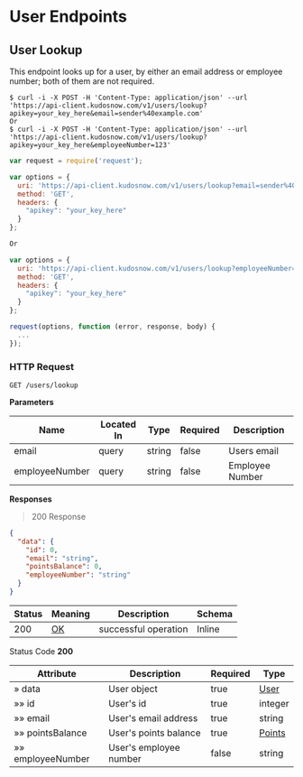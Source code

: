 # User Endpoints

## User Lookup
<a id="opIdlookUpUser"></a>

This endpoint looks up for a user, by either an email address or employee number; both of them are not required.

```shell
$ curl -i -X POST -H 'Content-Type: application/json' --url 'https://api-client.kudosnow.com/v1/users/lookup?apikey=your_key_here&email=sender%40example.com'
Or
$ curl -i -X POST -H 'Content-Type: application/json' --url 'https://api-client.kudosnow.com/v1/users/lookup?apikey=your_key_here&employeeNumber=123'
```
```javascript
var request = require('request');

var options = {
  uri: 'https://api-client.kudosnow.com/v1/users/lookup?email=sender%40example.com',
  method: 'GET',
  headers: {
    "apikey": "your_key_here"
  }
};

Or

var options = {
  uri: 'https://api-client.kudosnow.com/v1/users/lookup?employeeNumber=123',
  method: 'GET',
  headers: {
    "apikey": "your_key_here"
  }
};

request(options, function (error, response, body) {
  ...
});
```

### HTTP Request 
`GET /users/lookup` 

**Parameters**

|Name|Located In|Type|Required|Description|
|---|---|---|---|---|
|email|query|string|false|Users email|
|employeeNumber|query|string|false|Employee Number|

**Responses**

> 200 Response

```json
{
  "data": {
    "id": 0,
    "email": "string",
    "pointsBalance": 0,
    "employeeNumber": "string"
  }
}
```

|Status|Meaning|Description|Schema|
|---|---|---|---|
|200|[OK](https://tools.ietf.org/html/rfc7231#section-6.3.1)|successful operation|Inline|

Status Code **200**

| Attribute | Description | Required | Type |
|---|---|---|---|
|» data|User object|true|[User](#lookup_user_object)|
|»» id|User's id|true|integer|
|»» email|User's email address|true|string|
|»» pointsBalance|User's points balance|true|[Points](#schemapoints)|
|»» employeeNumber|User's employee number|false|string|
